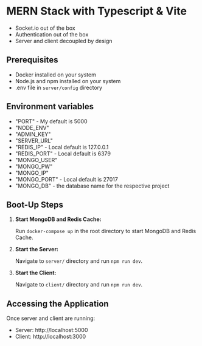 # MERN Stack with Typescript & Vite

-   Socket.io out of the box
-   Authentication out of the box
-   Server and client decoupled by design

## Prerequisites

-   Docker installed on your system
-   Node.js and npm installed on your system
-   .env file in `server/config` directory

## Environment variables

-   "PORT" - My default is 5000
-   "NODE_ENV"
-   "ADMIN_KEY"
-   "SERVER_URL"
-   "REDIS_IP" - Local default is 127.0.0.1
-   "REDIS_PORT" - Local default is 6379
-   "MONGO_USER"
-   "MONGO_PW"
-   "MONGO_IP"
-   "MONGO_PORT" - Local default is 27017
-   "MONGO_DB" - the database name for the respective project

## Boot-Up Steps

1. **Start MongoDB and Redis Cache:**

    Run `docker-compose up` in the root directory to start MongoDB and Redis Cache.

2. **Start the Server:**

    Navigate to `server/` directory and run `npm run dev`.

3. **Start the Client:**

    Navigate to `client/` directory and run `npm run dev`.

## Accessing the Application

Once server and client are running:

-   Server: http://localhost:5000
-   Client: http://localhost:3000
